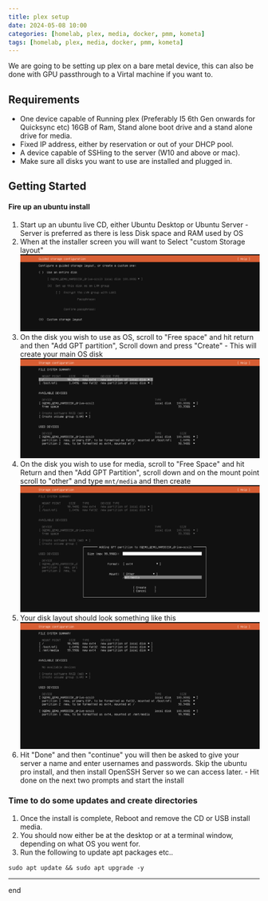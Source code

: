 ```yaml
---
title: plex setup
date: 2024-05-08 10:00
categories: [homelab, plex, media, docker, pmm, kometa]
tags: [homelab, plex, media, docker, pmm, kometa]
---
```


We are going to be setting up plex on a bare metal device, this can also be done with GPU passthrough to a Virtal machine if you want to.

## Requirements

- One device capable of Running plex (Preferably I5 6th Gen onwards for Quicksync etc) 16GB of Ram, Stand alone boot drive and a stand alone drive for media.
- Fixed IP address, either by reservation or out of your DHCP pool.
- A device capable of SSHing to the server (W10 and above or mac).
- Make sure all disks you want to use are installed and plugged in.

## Getting Started

#### Fire up an ubuntu install

1. Start up an ubuntu live CD, either Ubuntu Desktop or Ubuntu Server - Server is preferred as there is less Disk space and RAM used by OS
2. When at the installer screen you will want to Select "custom Storage layout" ![UbuntuDiskLaout](/assets/img/UbuntuDiskLayout.png)
3. On the disk you wish to use as OS, scroll to "Free space" and hit return and then "Add GPT partition", Scroll down and press "Create" - This will create your main OS disk ![UbuntuDiskLaout](/assets/img/UbuntuDiskLayout-OS.png)
4. On the disk you wish to use for media, scroll to "Free Space" and hit Return and then "Add GPT Partition", scroll down and on the mount point scroll to "other" and type `mnt/media` and then create
   ![UbuntuDiskLaout](/assets/img/UbuntuDiskLayout-Media.png)
5. Your disk layout should look something like this
   ![UbuntuDiskLaout](/assets/img/UbuntuDiskLayout-Complete.png)
6. Hit "Done" and then "continue" you will then be asked to give your server a name and enter usernames and passwords.
   Skip the ubuntu pro install, and then install OpenSSH Server so we can access later. - Hit done on the next two prompts and start the install

### Time to do some updates and create directories
1. Once the install is complete, Reboot and remove the CD or USB install media. 
2. You should now either be at the desktop or at a terminal window, depending on what OS you went for.
3. Run the following to update apt packages etc..
```shell
sudo apt update && sudo apt upgrade -y
```

---

end
